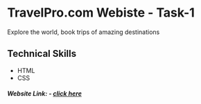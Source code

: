 # TravelPro.com Webiste - Task-1
Explore the world, book trips of amazing destinations

## Technical Skills
- HTML
- CSS

##### Website Link: - [click here](https://lavkumar-tezo.github.io/task-1/)

